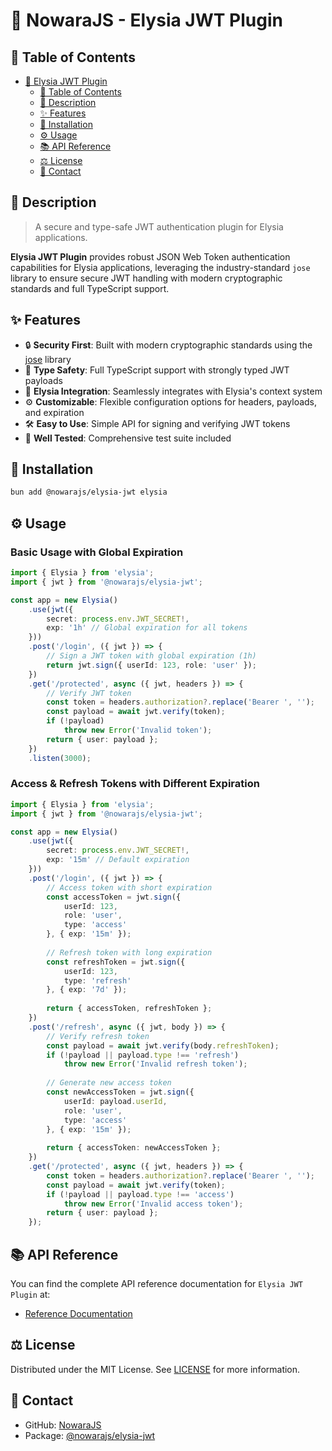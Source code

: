 # 🔐 NowaraJS - Elysia JWT Plugin

## 📌 Table of Contents

- [🔐 Elysia JWT Plugin](#-elysia-jwt-plugin)
	- [📌 Table of Contents](#-table-of-contents)
	- [📝 Description](#-description)
	- [✨ Features](#-features)
	- [🔧 Installation](#-installation)
	- [⚙️ Usage](#-usage)
	- [📚 API Reference](#-api-reference)
	- [⚖️ License](#-license)
	- [📧 Contact](#-contact)

## 📝 Description

> A secure and type-safe JWT authentication plugin for Elysia applications.

**Elysia JWT Plugin** provides robust JSON Web Token authentication capabilities for Elysia applications, leveraging the industry-standard `jose` library to ensure secure JWT handling with modern cryptographic standards and full TypeScript support.

## ✨ Features

- 🔒 **Security First**: Built with modern cryptographic standards using the [jose](https://www.npmjs.com/package/jose) library
- 🧩 **Type Safety**: Full TypeScript support with strongly typed JWT payloads
- 🎯 **Elysia Integration**: Seamlessly integrates with Elysia's context system
- ⚙️ **Customizable**: Flexible configuration options for headers, payloads, and expiration
- 🛠️ **Easy to Use**: Simple API for signing and verifying JWT tokens
- 🧪 **Well Tested**: Comprehensive test suite included

## 🔧 Installation

```bash
bun add @nowarajs/elysia-jwt elysia
```

## ⚙️ Usage

### Basic Usage with Global Expiration

```typescript
import { Elysia } from 'elysia';
import { jwt } from '@nowarajs/elysia-jwt';

const app = new Elysia()
	.use(jwt({
		secret: process.env.JWT_SECRET!,
		exp: '1h' // Global expiration for all tokens
	}))
	.post('/login', ({ jwt }) => {
		// Sign a JWT token with global expiration (1h)
		return jwt.sign({ userId: 123, role: 'user' });
	})
	.get('/protected', async ({ jwt, headers }) => {
		// Verify JWT token
		const token = headers.authorization?.replace('Bearer ', '');
		const payload = await jwt.verify(token);
		if (!payload)
			throw new Error('Invalid token');
		return { user: payload };
	})
	.listen(3000);
```

### Access & Refresh Tokens with Different Expiration

```typescript
import { Elysia } from 'elysia';
import { jwt } from '@nowarajs/elysia-jwt';

const app = new Elysia()
	.use(jwt({
		secret: process.env.JWT_SECRET!,
		exp: '15m' // Default expiration
	}))
	.post('/login', ({ jwt }) => {
		// Access token with short expiration
		const accessToken = jwt.sign({ 
			userId: 123, 
			role: 'user',
			type: 'access'
		}, { exp: '15m' });
		
		// Refresh token with long expiration
		const refreshToken = jwt.sign({ 
			userId: 123, 
			type: 'refresh' 
		}, { exp: '7d' });
		
		return { accessToken, refreshToken };
	})
	.post('/refresh', async ({ jwt, body }) => {
		// Verify refresh token
		const payload = await jwt.verify(body.refreshToken);
		if (!payload || payload.type !== 'refresh')
			throw new Error('Invalid refresh token');
		
		// Generate new access token
		const newAccessToken = jwt.sign({ 
			userId: payload.userId, 
			role: 'user',
			type: 'access'
		}, { exp: '15m' });
		
		return { accessToken: newAccessToken };
	})
	.get('/protected', async ({ jwt, headers }) => {
		const token = headers.authorization?.replace('Bearer ', '');
		const payload = await jwt.verify(token);
		if (!payload || payload.type !== 'access')
			throw new Error('Invalid access token');
		return { user: payload };
	});
```

## 📚 API Reference

You can find the complete API reference documentation for `Elysia JWT Plugin` at:

- [Reference Documentation](https://nowarajs.github.io/elysia-jwt/)

## ⚖️ License

Distributed under the MIT License. See [LICENSE](./LICENSE) for more information.

## 📧 Contact

- GitHub: [NowaraJS](https://github.com/NowaraJS)
- Package: [@nowarajs/elysia-jwt](https://www.npmjs.com/package/@nowarajs/elysia-jwt)
